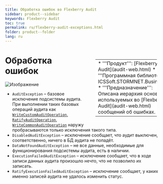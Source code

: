 ```yaml
---
title: Обработка ошибок во Flexberry Audit
sidebar: product--sidebar
keywords: Flexberry Audit
toc: true
permalink: ru/flexberry-audit-exceptions.html
folder: product--folder
lang: ru
---
```


<div style="margin:5px; padding-left:28px; float:right; width:40%; outline:1px solid white;">
<br>
<table border="0" width="100%" bgcolor="#6495ED">
<tbody><tr><td bgcolor="#FFFFFF">
* '''Продукт''': [Flexberry Audit](audit-web.html)
* '''Программная библиотека''': ICSSoft.STORMNET.Business.dll
* '''Предназначение''': Описана иерархия основных используемых во [Flexberry Audit](audit-web.html) сообщений об ошибках.
</td>
</tr></tbody></table></a>
</div>

# Обработка ошибок
![Изображение](/images/img/page/AuditWeb/AuditErrorHandle.PNG)


* `AuditException` – базовое исключение подсистемы аудита. При выполнении таких базовых операций аудита как [`WriteCustomAuditOperation`, `RatifyAuditOperation`, `WriteCommonAuditOperation`](audit-web-api.html) наружу пробрасываются только исключения такого типа.
* `DisabledAuditException` – исключение сообщает, что аудит выключен, соответственно, ничего в БД аудита не попадёт.
* `DataNotFoundAuditException` – не все данные, необходимые для функционирования подсистемы аудита, есть в наличии.
* `ExecutionFailedAuditException` – исключение сообщает, что в ходе записи данных аудита произошло нечто, что не позволило их записать.
* `RatifyExecutionFailedAuditException` – исключение сообщает, у каких именно записей аудита не удалось изменить статус.
